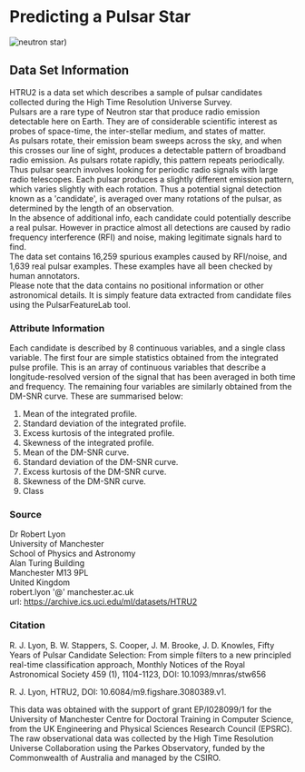# Predicting a Pulsar Star

![neutron star](neutronstar.jpg))

## Data Set Information
HTRU2 is a data set which describes a sample of pulsar candidates collected during the High Time Resolution Universe Survey. <br />
Pulsars are a rare type of Neutron star that produce radio emission detectable here on Earth. They are of considerable scientific interest as probes of space-time, the inter-stellar medium, and states of matter. <br />
As pulsars rotate, their emission beam sweeps across the sky, and when this crosses our line of sight, produces a detectable pattern of broadband radio emission. As pulsars rotate rapidly, this pattern repeats periodically. <br />
Thus pulsar search involves looking for periodic radio signals with large radio telescopes.
Each pulsar produces a slightly different emission pattern, which varies slightly with each rotation. Thus a potential signal detection known as a 'candidate', is averaged over many rotations of the pulsar, as determined by the length of an observation. <br />
In the absence of additional info, each candidate could potentially describe a real pulsar. However in practice almost all detections are caused by radio frequency interference (RFI) and noise, making legitimate signals hard to find. <br />
The data set  contains 16,259 spurious examples caused by RFI/noise, and 1,639 real pulsar examples. These examples have all been checked by human annotators. <br />
Please note that the data contains no positional information or other astronomical details. It is simply feature data extracted from candidate files using the PulsarFeatureLab tool.

### Attribute Information
Each candidate is described by 8 continuous variables, and a single class variable. The first four are simple statistics obtained from the integrated pulse profile. This is an array of continuous variables that describe a longitude-resolved version of the signal that has been averaged in both time and frequency. The remaining four variables are similarly obtained from the DM-SNR curve. These are summarised below:

1. Mean of the integrated profile.
2. Standard deviation of the integrated profile.
3. Excess kurtosis of the integrated profile.
4. Skewness of the integrated profile.
5. Mean of the DM-SNR curve.
6. Standard deviation of the DM-SNR curve.
7. Excess kurtosis of the DM-SNR curve.
8. Skewness of the DM-SNR curve.
9. Class

### Source
Dr Robert Lyon <br />
University of Manchester <br />
School of Physics and Astronomy <br />
Alan Turing Building <br />
Manchester M13 9PL <br />
United Kingdom <br />
robert.lyon '@' manchester.ac.uk <br />
url: https://archive.ics.uci.edu/ml/datasets/HTRU2

### Citation
R. J. Lyon, B. W. Stappers, S. Cooper, J. M. Brooke, J. D. Knowles, Fifty Years of Pulsar Candidate Selection: From simple filters to a new principled real-time classification approach, Monthly Notices of the Royal Astronomical Society 459 (1), 1104-1123, DOI: 10.1093/mnras/stw656

R. J. Lyon, HTRU2, DOI: 10.6084/m9.figshare.3080389.v1.

This data was obtained with the support of grant EP/I028099/1 for the University of Manchester Centre for Doctoral Training in Computer Science, from the UK Engineering and Physical Sciences Research Council (EPSRC). The raw observational data was collected by the High Time Resolution Universe Collaboration using the Parkes Observatory, funded by the Commonwealth of Australia and managed by the CSIRO.

